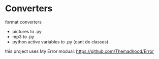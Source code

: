 # Converters

format converters
- pictures to .py
- mp3 to .py
- python active variables to .py (cant do classes)


this project uses My Error modual: https://github.com/Themadhood/Error

